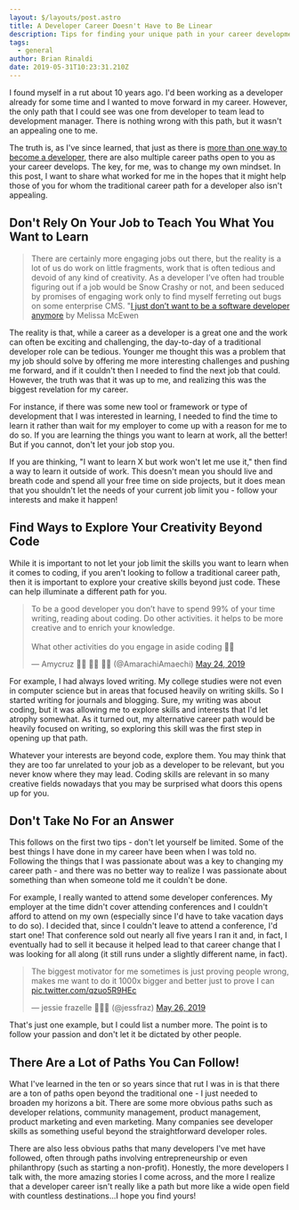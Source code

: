 ```yaml
---
layout: $/layouts/post.astro
title: A Developer Career Doesn't Have to Be Linear
description: Tips for finding your unique path in your career development as a developer. 
tags:
  - general
author: Brian Rinaldi
date: 2019-05-31T10:23:31.210Z
---
```


I found myself in a rut about 10 years ago. I'd been working as a developer already for some time and I wanted to move forward in my career. However, the only path that I could see was one from developer to team lead to development manager. There is nothing wrong with this path, but it wasn't an appealing one to me.

The truth is, as I've since learned, that just as there is [more than one way to become a developer](https://dev.to/remotesynth/there-s-more-than-one-way-to-become-a-developer-3h09), there are also multiple career paths open to you as your career develops. The key, for me, was to change my own mindset. In this post, I want to share what worked for me in the hopes that it might help those of you for whom the traditional career path for a developer also isn't appealing.

## Don't Rely On Your Job to Teach You What You Want to Learn

> There are certainly more engaging jobs out there, but the reality is a lot of us do work on little fragments, work that is often tedious and devoid of any kind of creativity. As a developer I’ve often had trouble figuring out if a job would be Snow Crashy or not, and been seduced by promises of engaging work only to find myself ferreting out bugs on some enterprise CMS.
> "[I just don’t want to be a software developer anymore](https://medium.com/@melissamcewen/i-just-dont-want-to-be-a-software-developer-anymore-a371422069a1) by Melissa McEwen

The reality is that, while a career as a developer is a great one and the work can often be exciting and challenging, the day-to-day of a traditional developer role can be tedious. Younger me thought this was a problem that my job should solve by offering me more interesting challenges and pushing me forward, and if it couldn't then I needed to find the next job that could. However, the truth was that it was up to me, and realizing this was the biggest revelation for my career.

For instance, if there was some new tool or framework or type of development that I was interested in learning, I needed to find the time to learn it rather than wait for my employer to come up with a reason for me to do so. If you are learning the things you want to learn at work, all the better! But if you cannot, don't let your job stop you.

If you are thinking, "I want to learn X but work won't let me use it," then find a way to learn it outside of work. This doesn't mean you should live and breath code and spend all your free time on side projects, but it does mean that you shouldn't let the needs of your current job limit you - follow your interests and make it happen!

## Find Ways to Explore Your Creativity Beyond Code

While it is important to not let your job limit the skills you want to learn when it comes to coding, if you aren't looking to follow a traditional career path, then it is important to explore your creative skills beyond just code. These can help illuminate a different path for you.

<blockquote class="twitter-tweet" data-lang="en"><p lang="en" dir="ltr">To be a good developer you don’t have to spend 99% of your time writing, reading about coding. Do other activities. it helps to be more creative and to enrich your knowledge.<br><br>What other activities do you engage in aside coding 🤔🤔</p>&mdash; Amycruz 👩‍💻 👩‍💻 👩‍💻 (@AmarachiAmaechi) <a href="https://twitter.com/AmarachiAmaechi/status/1132018328988454912?ref_src=twsrc%5Etfw">May 24, 2019</a></blockquote>
<script async src="https://platform.twitter.com/widgets.js" charset="utf-8"></script>

For example, I had always loved writing. My college studies were not even in computer science but in areas that focused heavily on writing skills. So I started writing for journals and blogging. Sure, my writing was about coding, but it was allowing me to explore skills and interests that I'd let atrophy somewhat. As it turned out, my alternative career path would be heavily focused on writing, so exploring this skill was the first step in opening up that path.

Whatever your interests are beyond code, explore them. You may think that they are too far unrelated to your job as a developer to be relevant, but  you never know where they may lead. Coding skills are relevant in so many creative fields nowadays that you may be surprised what doors this opens up for you.

## Don't Take No For an Answer

This follows on the first two tips - don't let yourself be limited. Some of the best things I have done in my career have been when I was told no. Following the things that I was passionate about was a key to changing my career path - and there was no better way to realize I was passionate about something than when someone told me it couldn't be done.

For example, I really wanted to attend some developer conferences. My employer at the time didn't cover attending conferences and I couldn't afford to attend on my own (especially since I'd have to take vacation days to do so). I decided that, since I couldn't leave to attend a conference, I'd start one! That conference sold out nearly all five years I ran it and, in fact, I eventually had to sell it because it helped lead to that career change that I was looking for all along (it still runs under a slightly different name, in fact).

<blockquote class="twitter-tweet" data-lang="en"><p lang="en" dir="ltr">The biggest motivator for me sometimes is just proving people wrong, makes me want to do it 1000x bigger and better just to prove I can <a href="https://t.co/qzuo5R9HEc">pic.twitter.com/qzuo5R9HEc</a></p>&mdash; jessie frazelle 👩🏼‍🚀 (@jessfraz) <a href="https://twitter.com/jessfraz/status/1132703874194771968?ref_src=twsrc%5Etfw">May 26, 2019</a></blockquote>

That's just one example, but I could list a number more. The point is to follow your passion and don't let it be dictated by other people.

## There Are a Lot of Paths You Can Follow!

What I've learned in the ten or so years since that rut I was in is that there are a ton of paths open beyond the traditional one - I just needed to broaden my horizons a bit. There are some more obvious paths such as developer relations, community management, product management, product marketing and even marketing. Many companies see developer skills as something useful beyond the straightforward developer roles.

There are also less obvious paths that many developers I've met have followed, often through paths involving entrepreneurship or even philanthropy (such as starting a non-profit). Honestly, the more developers I talk with, the more amazing stories I come across, and the more I realize that a developer career isn't really like a path but more like a wide open field with countless destinations...I hope you find yours!

